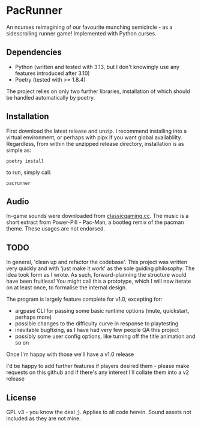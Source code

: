 # PacRunner

An ncurses reimagining of our favourite munching semicircle - as a sidescrolling runner game! Implemented with Python curses.

## Dependencies

- Python (written and tested with 3.13, but I don't knowingly use any features introduced after 3.10)
- Poetry (tested with >= 1.8.4)

The project relies on only two further libraries, installation of which should be handled automatically by poetry.

## Installation

First download the latest release and unzip. I recommend installing into a virtual environment, or perhaps with pipx if you want global availablilty. Regardless, from within the unzipped release directory, installation is as simple as:
```
poetry install
```
to run, simply call:
```
pacrunner
```

## Audio

In-game sounds were downloaded from [classicgaming.cc](https://classicgaming.cc/classics/pac-man/sounds). The music is a short extract from Power-Pill - Pac-Man, a bootleg remix of the pacman theme. These usages are not endorsed.

## TODO

In general, 'clean up and refactor the codebase'. This project was written very quickly and with 'just make it work' as the sole guiding philosophy. The idea took form as I wrote. As such, forward-planning the structure would have been fruitless! You might call this a prototype, which I will now iterate on at least once, to formalise the internal design.

The program is largely feature complete for v1.0, excepting for:
- argpase CLI for passing some basic runtime options (mute, quickstart, perhaps more)
- possible changes to the difficulty curve in response to playtesting
- inevitable bugfixing, as I have had very few people QA this project
- possibly some user config options, like turning off the title animation and so on

Once I'm happy with those we'll have a v1.0 release

I'd be happy to add further features if players desired them - please make requests on this github and if there's any interest I'll collate them into a v2 release

## License 

GPL v3 - you know the deal ;). Applies to all code herein. Sound assets not included as they are not mine.
 
